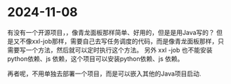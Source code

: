 # 2024-11-08
有没有一个开源项目，，像青龙面板那样简单、好用的，但是是用Java写的？
但是又不像xxl-job那样，需要自己去写任务调度的代码，而是像青龙面板那样，只需要写一个方法，然后就可以定时执行这个方法。
另外 xxl -job 也不能安装python依赖、js 依赖，这个项目可以安装python依赖、js 依赖。

再者呢，不用单独去部署一个项目，而是可以嵌入其他的Java项目启动.


